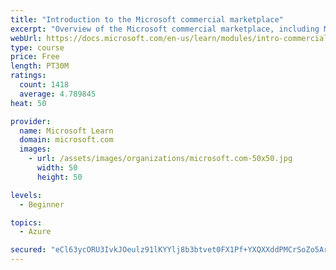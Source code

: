 ```yaml
---
title: "Introduction to the Microsoft commercial marketplace"
excerpt: "Overview of the Microsoft commercial marketplace, including Microsoft AppSource, Azure Marketplace, offer types, and Marketplace Rewards"
webUrl: https://docs.microsoft.com/en-us/learn/modules/intro-commercial-marketplace/
type: course
price: Free
length: PT30M
ratings:
  count: 1418
  average: 4.789845
heat: 50

provider:
  name: Microsoft Learn
  domain: microsoft.com
  images:
    - url: /assets/images/organizations/microsoft.com-50x50.jpg
      width: 50
      height: 50

levels:
  - Beginner

topics:
  - Azure

secured: "eCl63ycORU3IvkJOeulz91lKYYlj8b3btvet0FX1Pf+YXQXXddPMCrSoZo5Ar+gLOjUudoapYCUpXpwzDEj7zfBnukVOvjiVuYOoVtb1zeFOIrgj7R819B0zQ+4hixWr4l9QrOvXg51mFqd1g4VcrgPkLJ9hDw1NKD3RKBMZ7q6O8oXCmih6BFuP30IEV27S3FOI/F64iuXhHyoldFXpt1t2Ky23vLpX83Ihv8aMr4PgcpTyb2uUW7UreklFKwAUgwEF5hoYW4kk8k2zFjkx/CwFnAs/YCPpBnly8raEAWKS4x4o0E0ZGEsOVCnkrafWI52E0hYKuXrd7THzbKALAqZGMYDkQzFDUdV1K/G3kX7MpcDLA/fyxQW5z6GLWUxsn35Lf29N9CH/cqyWzVk/uSLFaeW3UmnnOvik51bK+x8=;QiXKwy7EwA/3qNPqls/Cjg=="
---
```


